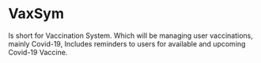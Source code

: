 # VaxSym
Is short for Vaccination System. Which will be managing user vaccinations, mainly Covid-19, Includes reminders to users for available and upcoming Covid-19 Vaccine.
